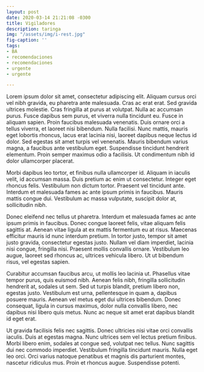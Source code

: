 ```yaml
---
layout: post
date: 2020-03-14 21:21:08 -0300
title: Vigiladores
description: taringa
img: "/assets/img/i-rest.jpg"
fig-caption: ''
tags:
- BA
- recomendaciones
- recomendaciones
- urgente
- urgente

---
```

Lorem ipsum dolor sit amet, consectetur adipiscing elit. Aliquam cursus orci vel nibh gravida, eu pharetra ante malesuada. Cras ac erat erat. Sed gravida ultrices molestie. Cras fringilla at purus at volutpat. Nulla ac accumsan purus. Fusce dapibus sem purus, et viverra nulla tincidunt eu. Fusce in aliquam sapien. Proin faucibus malesuada venenatis. Duis ornare orci a tellus viverra, et laoreet nisi bibendum. Nulla facilisi. Nunc mattis, mauris eget lobortis rhoncus, lacus erat lacinia nisi, laoreet dapibus neque lectus id dolor. Sed egestas sit amet turpis vel venenatis. Mauris bibendum varius magna, a faucibus ante vestibulum eget. Suspendisse tincidunt hendrerit elementum. Proin semper maximus odio a facilisis. Ut condimentum nibh id dolor ullamcorper placerat.

Morbi dapibus leo tortor, et finibus nulla ullamcorper id. Aliquam in iaculis velit, id accumsan massa. Duis pretium ac enim ut consectetur. Integer eget rhoncus felis. Vestibulum non dictum tortor. Praesent vel tincidunt ante. Interdum et malesuada fames ac ante ipsum primis in faucibus. Mauris mattis congue dui. Vestibulum ac massa vulputate, suscipit dolor at, sollicitudin nibh.

Donec eleifend nec tellus ut pharetra. Interdum et malesuada fames ac ante ipsum primis in faucibus. Donec congue laoreet felis, vitae aliquam felis sagittis at. Aenean vitae ligula at ex mattis fermentum eu at risus. Maecenas efficitur mauris id nunc interdum pretium. In tortor justo, tempor sit amet justo gravida, consectetur egestas justo. Nullam vel diam imperdiet, lacinia nisi congue, fringilla nisi. Praesent mollis convallis ornare. Vestibulum leo augue, laoreet sed rhoncus ac, ultrices vehicula libero. Ut ut bibendum risus, vel egestas sapien.

Curabitur accumsan faucibus arcu, ut mollis leo lacinia ut. Phasellus vitae tempor purus, quis euismod nibh. Aenean felis nibh, fringilla sollicitudin hendrerit at, sodales ut sem. Sed ut turpis blandit, pretium libero non, egestas justo. Vestibulum est urna, pellentesque in quam a, dapibus posuere mauris. Aenean vel metus eget dui ultrices bibendum. Donec consequat, ligula in cursus maximus, dolor nulla convallis libero, nec dapibus nisi libero quis metus. Nunc ac neque sit amet erat dapibus blandit id eget erat.

Ut gravida facilisis felis nec sagittis. Donec ultricies nisi vitae orci convallis iaculis. Duis at egestas magna. Nunc ultrices sem vel lectus pretium finibus. Morbi libero enim, sodales at congue sed, volutpat nec tellus. Nunc sagittis dui nec commodo imperdiet. Vestibulum fringilla tincidunt mauris. Nulla eget leo orci. Orci varius natoque penatibus et magnis dis parturient montes, nascetur ridiculus mus. Proin et rhoncus augue. Suspendisse potenti.